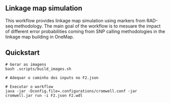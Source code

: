## Linkage map simulation

This workflow provides linkage map simulation using markers from RAD-seq methodology. The main goal of the workflow is to mesuare the impact of different error probabilities coming from SNP calling methodologies in the linkage map building in OneMap.

## Quickstart

```
# Gerar as imagens
bash .scripts/build_images.sh

# Adequar o caminho dos inputs no F2.json

# Executar o workflow
java -jar -Dconfig.file=.configurations/cromwell.conf -jar cromwell.jar run -i F2.json F2.wdl
```
